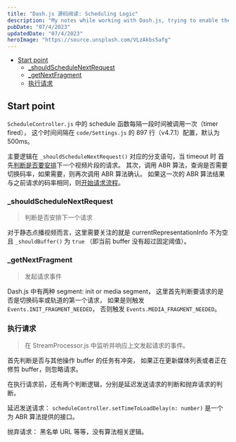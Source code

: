 ```yaml
---
title: "Dash.js 源码阅读: Scheduling Logic"
description: "My notes while working with Dash.js, trying to enable the ability of getNextFragment in ABR algorithm."
pubDate: "07/4/2023"
updatedDate: "07/4/2023"
heroImage: "https://source.unsplash.com/VLzAkbs5afg"
---
```


<!--toc:start-->

- [Start point](#start-point)
  - [\_shouldScheduleNextRequest](#shouldschedulenextrequest)
  - [\_getNextFragment](#getnextfragment)
  - [执行请求](#执行请求)
  <!--toc:end-->

## Start point

`ScheduleController.js` 中的 schedule 函数每隔一段时间被调用一次（timer fired），
这个时间间隔在 `code/Settings.js` 的 897 行（v4.7.1）配置，默认为 500ms。

主要逻辑在 `_shouldScheduleNextRequest()` 对应的分支语句，当 timeout 时
首先[判断是否要安排](#_shouldScheduleNextRequest)下一个视频片段的请求。
其次，调用 ABR 算法，查询是否需要切换码率，如果需要，则再次调用 ABR 算法确认。
如果这一次的 ABR 算法结果与之前请求的码率相同，则[开始请求流程](#_getNextFragment)。

### \_shouldScheduleNextRequest

> 判断是否安排下一个请求

对于静态点播视频而言，这里需要关注的就是 currentRepresentationInfo 不为空且
`_shouldBuffer()` 为 `true` （即当前 buffer 没有超过固定阈值）。

### \_getNextFragment

> 发起请求事件

Dash.js 中有两种 segment: init or media segment，
这里首先判断要请求的是否是切换码率或轨道的第一个请求，
如果是则触发 `Events.INIT_FRAGMENT_NEEDED`，
否则触发 `Events.MEDIA_FRAGMENT_NEEDED`。

### 执行请求

> 在 StreamProcessor.js 中监听并响应上文发起请求的事件。

首先判断是否与其他操作 buffer 的任务有冲突，
如果正在更新媒体列表或者正在修剪 buffer，则忽略请求。

在执行请求前，还有两个判断逻辑，分别是延迟发送请求的判断和抛弃请求的判断。

延迟发送请求： `scheduleController.setTimeToLoadDelay(n: number)`
是一个为 ABR 算法提供的接口。

抛弃请求： 黑名单 URL 等等，没有算法相关逻辑。
